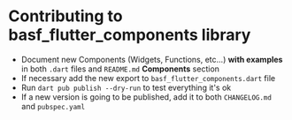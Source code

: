 # Contributing to basf_flutter_components library

- Document new Components (Widgets, Functions, etc...) **with examples** in both `.dart` files and `README.md` **Components** section
- If necessary add the new export to `basf_flutter_components.dart` file
- Run `dart pub publish --dry-run` to test everything it's ok
- If a new version is going to be published, add it to both `CHANGELOG.md` and `pubspec.yaml`
